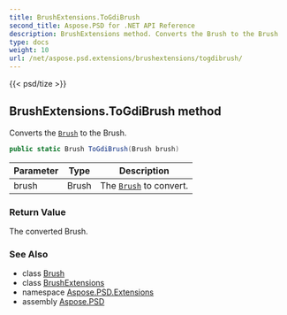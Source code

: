 ```yaml
---
title: BrushExtensions.ToGdiBrush
second_title: Aspose.PSD for .NET API Reference
description: BrushExtensions method. Converts the Brush to the Brush
type: docs
weight: 10
url: /net/aspose.psd.extensions/brushextensions/togdibrush/
---
```

{{< psd/tize >}}
## BrushExtensions.ToGdiBrush method

Converts the [`Brush`](../../../aspose.psd/brush/) to the Brush.

```csharp
public static Brush ToGdiBrush(Brush brush)
```

| Parameter | Type | Description |
| --- | --- | --- |
| brush | Brush | The [`Brush`](../../../aspose.psd/brush/) to convert. |

### Return Value

The converted Brush.

### See Also

* class [Brush](../../../aspose.psd/brush/)
* class [BrushExtensions](../)
* namespace [Aspose.PSD.Extensions](../../brushextensions/)
* assembly [Aspose.PSD](../../../)


